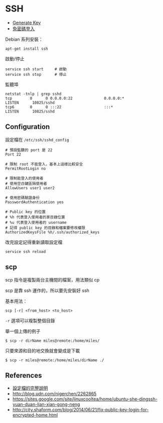# SSH

* [Generate Key](generate-key.md)
* [免密碼登入](http://www.gtwang.org/2014/05/linux-ssh-public-key-authentication.html)

Debian 系列安裝：

    apt-get install ssh

啟動/停止

    service ssh start     # 啟動
    service ssh stop      # 停止

監聽埠

    netstat -tnlp | grep sshd
    tcp        0      0 0.0.0.0:22              0.0.0.0:*               LISTEN      10825/sshd
    tcp6       0      0 :::22                   :::*                    LISTEN      10825/sshd

## Configuration

設定檔在 `/etc/ssh/sshd_config`

```
# 預設監聽的 port 是 22
Port 22

# 限制 root 不能登入，基本上這樣比較安全
PermitRootLogin no

# 限制能登入的使用者
# 使用空白鍵區隔使用者
AllowUsers user1 user2

# 使用密碼驗證身份
PasswordAuthentication yes

# Public key 的位置
# %h 代表登入使用者的家目錄位置
# %u 代表登入使用者的 username
# 記得 public key 的目錄和檔案要修改權限
AuthorizedKeysFile %h/.ssh/authorized_keys
```

改完設定記得重新讀取設定檔

    service ssh reload

## scp

scp 指令是複製兩台主機間的檔案，用法類似 cp 

scp 是靠 ssh 運作的，所以要先安裝好 ssh

基本用法：

    scp [-r] <from_host> <to_host>

`-r` 選項可以複製整個目錄

舉一個上傳的例子

    $ scp -r dirName miles@remote:/home/miles/

只要來源和目的地交換就會變成是下載

    $ scp -r miles@remote:/home/miles/dirName ./

## References

* [設定檔的完整說明](http://www.openbsd.org/cgi-bin/man.cgi/OpenBSD-current/man5/sshd_config.5?query=sshd_config)
* http://blog.udn.com/nigerchen/2262865
* https://sites.google.com/site/linuxcooltea/home/ubuntu-she-dingssh-yuan-duan-lian-xian-gong-neng
* http://city.shaform.com/blog/2014/06/21/fix-public-key-login-for-encrypted-home.html
